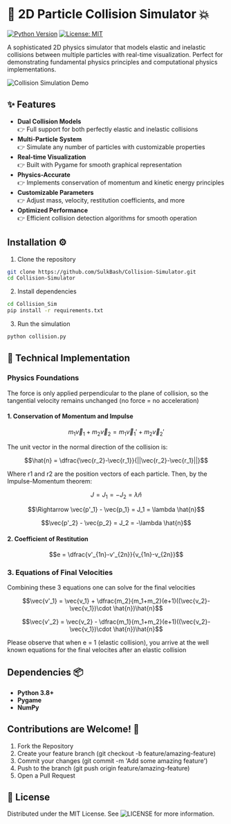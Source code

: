 # 🎯 2D Particle Collision Simulator 💥

[![Python Version](https://img.shields.io/badge/python-3.8%2B-blue)](https://www.python.org/)
[![License: MIT](https://img.shields.io/badge/License-MIT-yellow.svg)](https://opensource.org/licenses/MIT)

A sophisticated 2D physics simulator that models elastic and inelastic collisions between multiple particles with real-time visualization. Perfect for demonstrating fundamental physics principles and computational physics implementations.

![Collision Simulation Demo](demo.gif)

## ✨ Features

- **Dual Collision Models**  
  👉 Full support for both perfectly elastic and inelastic collisions
- **Multi-Particle System**  
  👉 Simulate any number of particles with customizable properties
- **Real-time Visualization**  
  👉 Built with Pygame for smooth graphical representation
- **Physics-Accurate**  
  👉 Implements conservation of momentum and kinetic energy principles
- **Customizable Parameters**  
  👉 Adjust mass, velocity, restitution coefficients, and more
- **Optimized Performance**  
  👉 Efficient collision detection algorithms for smooth operation

## Installation ⚙️
1. Clone the repository
```bash
git clone https://github.com/SulkBash/Collision-Simulator.git
cd Collision-Simulator
```
2. Install dependencies
```bash
cd Collision_Sim
pip install -r requirements.txt
```
3. Run the simulation
```bash
python collision.py
```
## 🔬 Technical Implementation

### Physics Foundations
The force is only applied perpendicular to the plane of collision, so the tangential velocity remains unchanged (no force = no acceleration)
#### 1. Conservation of Momentum and Impulse
```math
m_1\vec{v}_1 + m_2\vec{v}_2 = m_1\vec{v}_1' + m_2\vec{v}_2'
```
The unit vector in the normal direction of the collision is:
```math
\hat{n} = \dfrac{\vec{r_2}-\vec{r_1}}{||\vec{r_2}-\vec{r_1}||}
```
Where r1 and r2 are the position vectors of each particle. Then, by the Impulse-Momentum theorem:
```math
J = J_1 = - J_2 = \lambda \hat{n}
```
```math
\Rightarrow \vec{p'_1} - \vec{p_1} = J_1 = \lambda \hat{n}
```
```math
\vec{p'_2} - \vec{p_2} = J_2 = -\lambda \hat{n}
```

#### 2. Coefficient of Restitution
```math
e = \dfrac{v'_{1n}-v'_{2n}}{v_{1n}-v_{2n}}
```

### 3. Equations of Final Velocities
Combining these 3 equations one can solve for the final velocities

```math
\vec{v'_1} = \vec{v_1} + \dfrac{m_2}{m_1+m_2}(e+1)((\vec{v_2}-\vec{v_1})\cdot \hat{n})\hat{n}
```

```math
\vec{v'_2} = \vec{v_2} - \dfrac{m_1}{m_1+m_2}(e+1)((\vec{v_2}-\vec{v_1})\cdot \hat{n})\hat{n}
```
Please observe that when e = 1 (elastic collision), you arrive at the well known equations for the final velocites after an elastic collision

## Dependencies 📦

- **Python 3.8+**
- **Pygame**
- **NumPy**

## Contributions are Welcome! 🤝
1. Fork the Repository
2. Create your feature branch (git checkout -b feature/amazing-feature)
3. Commit your changes (git commit -m 'Add some amazing feature')
4. Push to the branch (git push origin feature/amazing-feature)
5. Open a Pull Request

## 📜 License

Distributed under the MIT License. See ![LICENSE](LICENSE) for more information.
